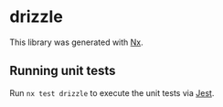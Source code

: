 # drizzle

This library was generated with [Nx](https://nx.dev).

## Running unit tests

Run `nx test drizzle` to execute the unit tests via [Jest](https://jestjs.io).
